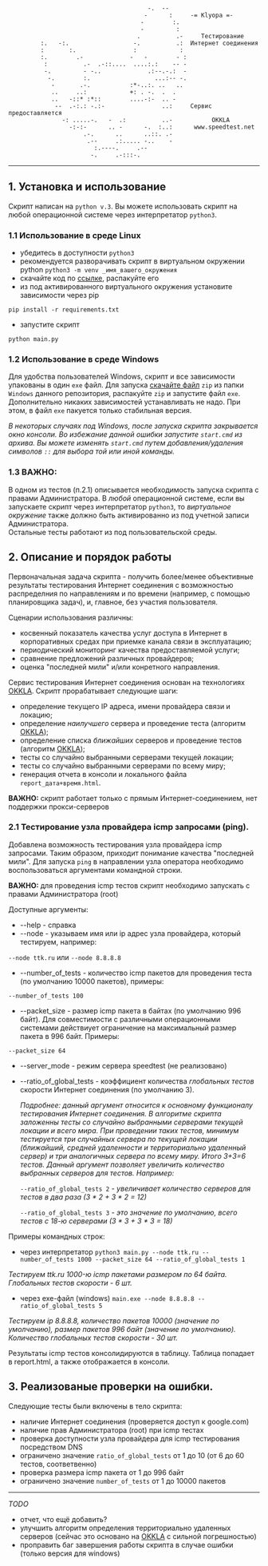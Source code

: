                                            -.  --
                                          -      :     -= Klyopa =-
                                         -        :.   
                                         -         :    
                                        .          .-     Тестирование
             :.   -:.                  -.          .:  Интернет соединения
             :       :.                :            :
             :.        .-             -   -        - :
              :          .-  .-::....  ....:.:    -- -
              -.         - -..             .:--.-.:  -
               -.        :.                  ...:-- -.
                -       .-.           :*-..:. ..   ..
                ..     ..:            +: . -.  .  .
                ..   -::* :*::        ....-:-  .. -
                 --  .-:.: -.:-                ..:     Сервис предоставляется
                   -: .....-.   -  .:          ..-           OKKLA
                     -:-:-      .. -      -.  :..:      www.speedtest.net
                         .-.      ..      ..::. .-
                          .--     .:..... -..    -
                            :.----.     .--
                           -.     .-:::-.
************
## 1. Установка и использование

Скрипт написан на `python v.3`. Вы можете использовать скрипт на любой операционной системе через
интерпретатор `python3`.

### 1.1 Использование в среде Linux
 - убедитесь в доступности `python3`
 - рекомендуется разворачивать скрипт в виртуальном окружении python
 `python3 -m venv _имя_вашего_окружения`
 - скачайте код по [ссылке](https://github.com/Sam1808/Klyopa/archive/master.zip), распакуйте его
 - из под активированного виртуального окружения установите зависимости через pip

 `pip install -r requirements.txt`
 - запустите скрипт

 `python main.py`



### 1.2 Использование в среде Windows

Для удобства пользователей Windows, скрипт и все зависимости упакованы в один `exe` файл. Для запуска [скачайте файл](https://github.com/Sam1808/Klyopa/raw/master/windows/klyopa.zip) `zip` из папки `Windows` данного репозитория, распакуйте `zip` и запустите файл `exe`. Дополнительно никаких зависимостей устанавливать не надо.
При этом, в файл `exe` пакуется только стабильная версия.

*В некоторых случаях под Windows, после запуска скрипта закрывается окно консоли. Во избежание данной ошибки запустите `start.cmd` из архива.
Вы можете изменять `start.cmd` путем добавления/удаления символов `::` для выбора той или иной команды.*

### 1.3 **ВАЖНО:** 
В одном из тестов (п.2.1) описывается необходимость запуска скрипта с правами Администратора. В *любой* операционной системе, если вы запускаете скрипт через интерпретатор `python3`, то *виртуальное окружение* также должно быть активированно из под учетной записи Администратора.
</br> Остальные тесты работают из под пользовательской среды. 

## 2. Описание и порядок работы
Первоначальная задача скрипта  - получить более/менее объективные результаты тестирования Интернет соединения с возможностью распределния по направлениям и по времени (например, с помощью планировщика задач), и, главное, без участия пользователя.

Сценарии использования различны: 
 - косвенный показатель качества услуг доступа в Интернет в корпоративных средах при приемке канала связи в эксплуатацию;
 - периодический мониторинг качества предоставляемой услуги;
 - сравнение предложений различных провайдеров;
 - оценка "последней мили" и/или конретного направления. 

Сервис тестирования Интернет соединения основан на технологиях [OKKLA](www.speedtest.net).
Скрипт прорабатывает следующие шаги:

  - определение текущего IP адреса, имени провайдера связи и локацию;
  - определение *наилучшего* сервера и проведение теста (алгоритм [OKKLA](www.speedtest.net));
  - определение списка *ближайших* серверов и проведение тестов (алгоритм [OKKLA](www.speedtest.net));
  - тесты co случайно выбранными серверами текущей локации;
  - тесты co случайно выбранными серверами  по всему миру;
  - генерация отчета в консоли и локального файла `report_дата+время.html`.


**ВАЖНО:** скрипт работает только с прямым Интернет-соединением, нет поддержки прокси-серверов

### 2.1 Тестирование узла провайдера icmp запросами (ping).

  Добавлена возможность тестирования узла провайдера icmp запросами. Таким образом, приходит понимание качества "последней мили". Для запуска `ping` в направлении узла оператора необходимо воспользоваться аргументами командной строки.

**ВАЖНО:**
для проведения icmp тестов скрипт необходимо запускать с правами Администратора (root)


  Доступные аргументы:

  - --help  - справка
  - --node - указываем имя или ip адрес узла провайдера, который тестируем, например:

  `--node ttk.ru` или `--node 8.8.8.8`
  - --number_of_tests - количество icmp пакетов для проведения теста (по умолчанию 10000 пакетов), примеры:

  `--number_of_tests 100`
  - --packet_size - размер icmp пакета в байтах (по умолчанию 996 байт). Для совместимости с различными операционными системами действиует ограничение на максимальный размер пакета в 996 байт. Примеры:

  `--packet_size 64`
  - --server_mode - режим сервера speedtest (не реализовано)
  - --ratio_of_global_tests - коэффициент количества *глобальных тестов* скорости Интернет соединения (по умолчанию 3).

    *Подробнее: данный аргумент относится к основному функционалу тестирования Интернет соединения. В алгоритме скрипта заложенны тесты co случайно выбранными серверами текущей локации и всего мира. При проведении таких тестов, минимум тестируется три случайных сервера по текущей локации (ближайший, средней  удаленности и территориально удаленный сервер) и три аналогичных сервера по всему миру. Итого 3+3=6 тестов. Данный аргумент позволяет увеличить количество выбранных серверов для тестов. Например:*

     `--ratio_of_global_tests 2` - *увеличивает количество серверов для тестов в два раза (3 * 2 + 3 * 2 = 12)*

     `--ratio_of_global_tests 3` - *это значение по умолчанию, всего тестов с 18-ю серверами  (3 * 3 + 3 * 3 = 18)*

Примеры командных строк:

 - через интерпретатор `python3 main.py --node ttk.ru --number_of_tests 1000 --packet_size 64 --ratio_of_global_tests 1`

*Тестируем ttk.ru 1000-ю icmp пакетами размером по 64 байта. Глобальных тестов скорости - 6 шт.*

 - через exe-файл (windows) `main.exe --node 8.8.8.8 --ratio_of_global_tests 5`

*Тестируем ip 8.8.8.8, количество пакетов 10000 (значение по умолчанию), размер пакетов 996 байт (значение по умолчанию). Количество глобальных тестов скорости - 30 шт.*

Результаты icmp тестов консолидируются в таблицу. Таблица попадает в report.html, а также отображается в консоли.


## 3. Реализованые проверки на ошибки.

Следующие тесты были включены в тело скрипта:
  - наличие Интернет соединения (проверяется доступ к google.com)
  - наличие прав Администратора (root) при icmp тестах
  - проверка доступности узла провайдера для icmp тестирования посредством DNS
  - ограничено значение `ratio_of_global_tests` от 1 до 10 (от 6 до 60 тестов, соответвенно)
  - проверка размера icmp пакета от 1 до 996 байт
  - ограничено значение `number_of_tests` от 1 до 10000 пакетов

******

*TODO*

  - отчет, что ещё добавить?  
  - улучшить алгоритм определения территориально удаленных серверов (сейчас это основано на [OKKLA](www.speedtest.net) с сильной погрешностью)
  - проправить баг завершения работы скрипта в случае ошибки (только версия для windows)
